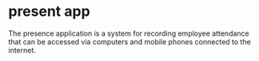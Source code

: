 # present app

The presence application is a system for recording employee attendance that can be accessed via computers and mobile phones connected to the internet.
